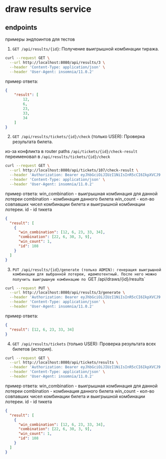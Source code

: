 # draw results service

## endpoints

примеры эндпоинтов для тестов

1. `GET /api/results/{id}`: Получение выигрышной комбинации тиража.

```bash
curl --request GET \
  --url http://localhost:8080/api/results/3 \
  --header 'Content-Type: application/json' \
  --header 'User-Agent: insomnia/11.0.2'
```

пример ответа:

```JSON
{
	"result": [
		12,
		6,
		23,
		33,
		34
	]
}
```

2. `GET /api/results/tickets/{id}/check` (только USER): Проверка результата билета.

из-за конфликта в router paths `/api/tickets/{id}/check-result` переименовал в `/api/results/tickets/{id}/check`

```bash
curl --request GET \
  --url http://localhost:8080/api/tickets/107/check-result \
  --header 'Authorization: Bearer eyJhbGciOiJIUzI1NiIsInR5cCI6IkpXVCJ9' \
  --header 'Content-Type: application/json' \
  --header 'User-Agent: insomnia/11.0.2'
```

пример ответа:
win_combination - выигрышная комбинация для данной лотереи
combination - комбинация данного билета
win_count - кол-во совпавших чисел комбинации билета и выигрышной комбинации лотереи.
id - id тикета

```json
{
  "result": [
    {
      "win_combination": [12, 6, 23, 33, 34],
      "combination": [22, 6, 30, 3, 9],
      "win_count": 1,
      "id": 108
    }
  ]
}
```

3.  `PUT /api/results/{id}/generate (только ADMIN): генерация выигрышной комбинации для выбранной лотереи, идемпотентный. После него можно получить выигрышную комбинацию по `GET /api/draws/{id}/results`

```bash
curl --request PUT \
  --url http://localhost:8080/api/results/3/generate \
  --header 'Authorization: Bearer eyJhbGciOiJIUzI1NiIsInR5cCI6IkpXVCJ9' \
  --header 'Content-Type: application/json' \
  --header 'User-Agent: insomnia/11.0.2'
```

пример ответа:

```json
{
  "result": [12, 6, 23, 33, 34]
}
```

4. `GET /api/results/tickets` (только USER): Проверка результата всех билетов (история).

```bash
curl --request GET \
  --url http://localhost:8080/api/tickets/results \
  --header 'Authorization: Bearer eyJhbGciOiJIUzI1NiIsInR5cCI6IkpXVCJ9.eyJzdWIiOiJ7XCJpZFwiOjMsXCJuYW1lXCI6XCJzYXNoYVwiLFwidXNlcm5hbWVcIjpcImtzbHZcIixcImVtYWlsXCI6XCJ0ZXN0QG1haWwubmV0XCIsXCJhZG1pblwiOmZhbHNlfSIsImV4cCI6MTc0NjQ0OTkyNywiaWF0IjoxNzQ2NDI4MzI3fQ.8Wffh43AKNnuDn-qdPMWyS62d0TQsP-Mlji6A1Bryo0' \
  --header 'Content-Type: application/json' \
  --header 'User-Agent: insomnia/11.0.2'
```

пример ответа:
win_combination - выигрышная комбинация для данной лотереи
combination - комбинация данного билета
win_count - кол-во совпавших чисел комбинации билета и выигрышной комбинации лотереи.
id - id тикета

```json
{
  "result": [
    {
      "win_combination": [12, 6, 23, 33, 34],
      "combination": [22, 6, 30, 3, 9],
      "win_count": 1,
      "id": 108
    }
  ]
}
```
